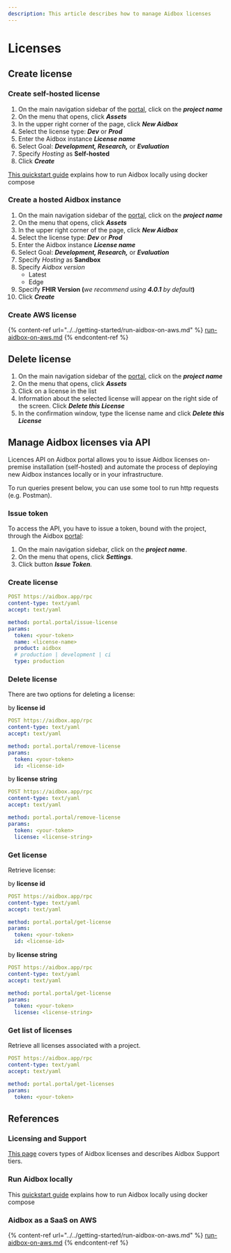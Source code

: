 ```yaml
---
description: This article describes how to manage Aidbox licenses
---
```


# Licenses

## Create license

### Create self-hosted license

1. On the main navigation sidebar of the [portal](https://aidbox.app/ui/portal#/profile/settings), click on the _**project name**_
2. On the menu that opens, click _**Assets**_
3. In the upper right corner of the page, click _**New Aidbox**_
4. Select the license type: _**Dev**_ or _**Prod**_
5. Enter the Aidbox instance _**License name**_
6. Select Goal: _**Development, Research,**_ or _**Evaluation**_
7. Specify _Hosting_ as **Self-hosted**
8. Click _**Create**_

[This quickstart guide](../../getting-started/run-aidbox-locally.md) explains how to run Aidbox locally using docker compose

### Create a hosted Aidbox instance

1. On the main navigation sidebar of the [portal](https://aidbox.app/ui/portal#/profile/settings), click on the _**project name**_
2. On the menu that opens, click _**Assets**_
3. In the upper right corner of the page, click _**New Aidbox**_
4. Select the license type: _**Dev**_ or _**Prod**_
5. Enter the Aidbox instance _**License name**_
6. Select Goal: _**Development, Research,**_ or _**Evaluation**_
7. Specify _Hosting_ as **Sandbox**
8. Specify _Aidbox version_
   * Latest
   * Edge
9. Specify **FHIR Version (**_we recommend using **4.0.1** by default_**)**
10. Click _**Create**_

### Create AWS license

{% content-ref url="../../getting-started/run-aidbox-on-aws.md" %}
[run-aidbox-on-aws.md](../../getting-started/run-aidbox-on-aws.md)
{% endcontent-ref %}

## Delete license

1. On the main navigation sidebar of the [portal](https://aidbox.app/ui/portal#/profile/settings), click on the _**project name**_
2. On the menu that opens, click _**Assets**_
3. Click on a license in the list
4. Information about the selected license will appear on the right side of the screen. Click _**Delete this License**_
5. In the confirmation window, type the license name and click _**Delete this License**_

## Manage Aidbox licenses via API

Licences API on Aidbox portal allows you to issue Aidbox licenses on-premise installation (self-hosted) and automate the process of deploying new Aidbox instances locally or in your infrastructure.

To run queries present below, you can use some tool to run http requests (e.g. Postman).

### Issue token

To access the API, you have to issue a token, bound with the project, through the Aidbox [portal](https://aidbox.app/):

1. On the main navigation sidebar, click on the _**project name**_.
2. On the menu that opens, click _**Settings**_.
3. Click button _**Issue Token**._

### Create license

```yaml
POST https://aidbox.app/rpc
content-type: text/yaml
accept: text/yaml

method: portal.portal/issue-license
params: 
  token: <your-token>
  name: <license-name>
  product: aidbox 
  # production | development | ci
  type: production
```

### Delete license

There are two options for deleting a license:

by **license id**

```yaml
POST https://aidbox.app/rpc
content-type: text/yaml
accept: text/yaml

method: portal.portal/remove-license
params: 
  token: <your-token>
  id: <license-id>
```

by **license string**

```yaml
POST https://aidbox.app/rpc
content-type: text/yaml
accept: text/yaml

method: portal.portal/remove-license
params: 
  token: <your-token>
  license: <license-string>
```

### Get license

Retrieve license:

by **license id**

```yaml
POST https://aidbox.app/rpc
content-type: text/yaml
accept: text/yaml

method: portal.portal/get-license
params: 
  token: <your-token>
  id: <license-id>
```

by **license string**

```yaml
POST https://aidbox.app/rpc
content-type: text/yaml
accept: text/yaml

method: portal.portal/get-license
params: 
  token: <your-token>
  license: <license-string>
```

### Get list of licenses

Retrieve all licenses associated with a project.

```yaml
POST https://aidbox.app/rpc
content-type: text/yaml
accept: text/yaml

method: portal.portal/get-licenses
params: 
  token: <your-token>
```

## References

### Licensing and Support

[This page](../licensing-and-support) covers types of Aidbox licenses and describes Aidbox Support tiers.

### Run Aidbox locally

This [quickstart guide](../../getting-started/run-aidbox-locally.md) explains how to run Aidbox locally using docker compose

### Aidbox as a SaaS on AWS

{% content-ref url="../../getting-started/run-aidbox-on-aws.md" %}
[run-aidbox-on-aws.md](../../getting-started/run-aidbox-on-aws.md)
{% endcontent-ref %}

